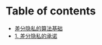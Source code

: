 # Table of contents

* [差分隐私的算法基础](README.md)
* [1. 差分隐私的承诺](1-the-promise-of-differential-privacy.md)
